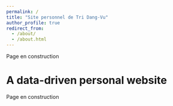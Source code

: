 ```yaml
---
permalink: /
title: "Site personnel de Tri Dang-Vu"
author_profile: true
redirect_from: 
  - /about/
  - /about.html
---
```



Page en construction

A data-driven personal website
======
Page en construction
